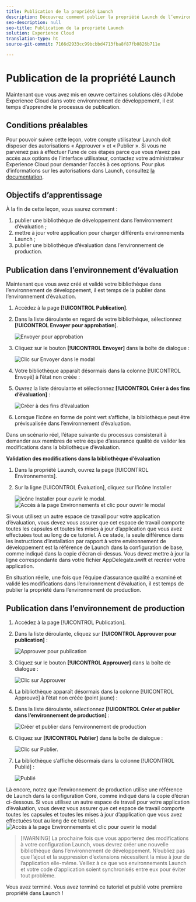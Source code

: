 ```yaml
---
title: Publication de la propriété Launch
description: Découvrez comment publier la propriété Launch de l’environnement de développement vers les environnements d’évaluation et de production. Cette leçon fait partie du tutoriel Mise en œuvre d’Experience Cloud dans les applications mobiles Swift pour iOS avec Launch.
seo-description: null
seo-title: Publication de la propriété Launch
solution: Experience Cloud
translation-type: ht
source-git-commit: 7166d2933cc99bcbbd4713fba8f87fb0826b711e

---
```



# Publication de la propriété Launch

Maintenant que vous avez mis en œuvre certaines solutions clés d’Adobe Experience Cloud dans votre environnement de développement, il est temps d’apprendre le processus de publication.

## Conditions préalables

Pour pouvoir suivre cette leçon, votre compte utilisateur Launch doit disposer des autorisations « Approuver » et « Publier ». Si vous ne parvenez pas à effectuer l’une de ces étapes parce que vous n’avez pas accès aux options de l’interface utilisateur, contactez votre administrateur Experience Cloud pour demander l’accès à ces options. Pour plus d’informations sur les autorisations dans Launch, consultez [la documentation](https://docs.adobe.com/content/help/fr-FR/launch/using/reference/admin/user-permissions.html).

## Objectifs d’apprentissage

À la fin de cette leçon, vous saurez comment :

1. publier une bibliothèque de développement dans l’environnement d’évaluation ;
1. mettre à jour votre application pour charger différents environnements Launch ;
1. publier une bibliothèque d’évaluation dans l’environnement de production.

## Publication dans l’environnement d’évaluation

Maintenant que vous avez créé et validé votre bibliothèque dans l’environnement de développement, il est temps de la publier dans l’environnement d’évaluation.

1. Accédez à la page **[!UICONTROL Publication]**.

1. Dans la liste déroulante en regard de votre bibliothèque, sélectionnez **[!UICONTROL Envoyer pour approbation**].

   ![Envoyer pour approbation](images/mobile-publishing-submitForApproval.png)

1. Cliquez sur le bouton **[!UICONTROL Envoyer]** dans la boîte de dialogue :

   ![Clic sur Envoyer dans le modal](images/mobile-publishing-submit.png)

1. Votre bibliothèque apparaît désormais dans la colonne [!UICONTROL Envoyé] à l’état non créée :

1. Ouvrez la liste déroulante et sélectionnez **[!UICONTROL Créer à des fins d’évaluation]** :

   ![Créer à des fins d’évaluation](images/mobile-publishing-buildForStaging.png)
1. Lorsque l’icône en forme de point vert s’affiche, la bibliothèque peut être prévisualisée dans l’environnement d’évaluation.

Dans un scénario réel, l’étape suivante du processus consisterait à demander aux membres de votre équipe d’assurance qualité de valider les modifications dans la bibliothèque d’évaluation.

**Validation des modifications dans la bibliothèque d’évaluation**

1. Dans la propriété Launch, ouvrez la page [!UICONTROL Environnements].

1. Sur la ligne [!UICONTROL Évaluation], cliquez sur l’icône Installer

   ![icône Installer](images/mobile-launch-installIcon.png) pour ouvrir le modal.
   ![Accès à la page Environnements et clic pour ouvrir le modal](images/ios/swift/mobile-publishing-getStagingCode.png)

Si vous utilisez un autre espace de travail pour votre application d’évaluation, vous devez vous assurer que cet espace de travail comporte toutes les capsules et toutes les mises à jour d’application que vous avez effectuées tout au long de ce tutoriel. À ce stade, la seule différence dans les instructions d’installation par rapport à votre environnement de développement est la référence de Launch dans la configuration de base, comme indiqué dans la copie d’écran ci-dessus. Vous devez mettre à jour la ligne correspondante dans votre fichier AppDelegate.swift et recréer votre application.

En situation réelle, une fois que l’équipe d’assurance qualité a examiné et validé les modifications dans l’environnement d’évaluation, il est temps de publier la propriété dans l’environnement de production.

## Publication dans l’environnement de production

1. Accédez à la page [!UICONTROL Publication].

1. Dans la liste déroulante, cliquez sur **[!UICONTROL Approuver pour publication]** :

   ![Approuver pour publication](images/mobile-publishing-approveForPublishing.png)

1. Cliquez sur le bouton **[!UICONTROL Approuver]** dans la boîte de dialogue :

   ![Clic sur Approuver](images/mobile-publishing-approve.png)

1. La bibliothèque apparaît désormais dans la colonne [!UICONTROL Approuvé] à l’état non créée (point jaune) :

1. Dans la liste déroulante, sélectionnez **[!UICONTROL Créer et publier dans l’environnement de production]** :

   ![Créer et publier dans l’environnement de production](images/mobile-publishing-buildAndPublishToProduction.png)

1. Cliquez sur **[!UICONTROL Publier]** dans la boîte de dialogue :

   ![Clic sur Publier.](images/mobile-publishing-publish.png)

1. La bibliothèque s’affiche désormais dans la colonne [!UICONTROL Publié] :

   ![Publié](images/mobile-publishing-published.png)

Là encore, notez que l’environnement de production utilise une référence de Launch dans la configuration Core, comme indiqué dans la copie d’écran ci-dessous. Si vous utilisez un autre espace de travail pour votre application d’évaluation, vous devez vous assurer que cet espace de travail comporte toutes les capsules et toutes les mises à jour d’application que vous avez effectuées tout au long de ce tutoriel.
![Accès à la page Environnements et clic pour ouvrir le modal](images/ios/swift/mobile-publishing-getProductionCode.png)

>[!WARNING] La prochaine fois que vous apporterez des modifications à votre configuration Launch, vous devrez créer une nouvelle bibliothèque dans l’environnement de développement. N’oubliez pas que l’ajout et la suppression d’extensions nécessitent la mise à jour de l’application elle-même. Veillez à ce que vos environnements Launch et votre code d’application soient synchronisés entre eux pour éviter tout problème.

Vous avez terminé. Vous avez terminé ce tutoriel et publié votre première propriété dans Launch !
